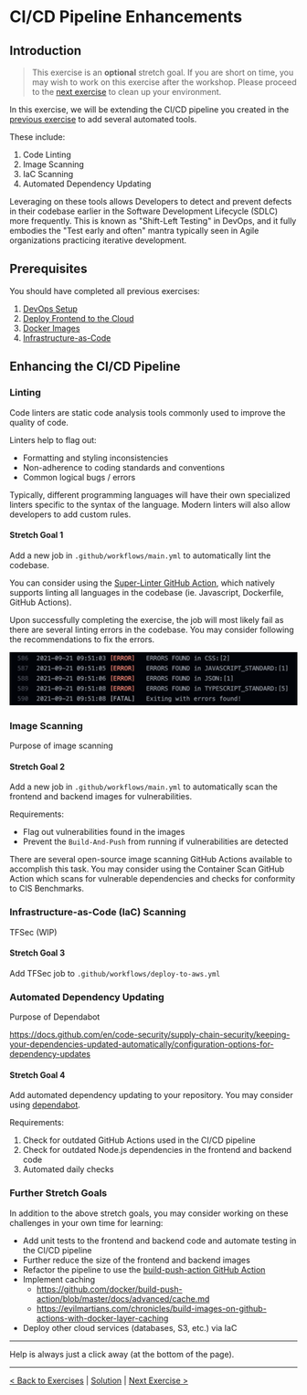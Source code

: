# CI/CD Pipeline Enhancements

## Introduction

> This exercise is an **optional** stretch goal. If you are short on time, you may wish to work on this exercise after the workshop. Please proceed to the [next exercise](./25-CleanUp.md) to clean up your environment.

In this exercise, we will be extending the CI/CD pipeline you created in the [previous exercise](./22-Docker-Image.md) to add several automated tools.

These include:

1. Code Linting
2. Image Scanning
3. IaC Scanning
4. Automated Dependency Updating

Leveraging on these tools allows Developers to detect and prevent defects in their codebase earlier in the Software Development Lifecycle (SDLC) more frequently. This is known as "Shift-Left Testing" in DevOps, and it fully embodies the "Test early and often" mantra typically seen in Agile organizations practicing iterative development.

## Prerequisites

You should have completed all previous exercises:

1. [DevOps Setup](./20-DevOps.md)
2. [Deploy Frontend to the Cloud](./21-CICD-PartI.md)
3. [Docker Images](./22-Docker-Images.md)
4. [Infrastructure-as-Code](./23-InfrastructureAsCode.md)

## Enhancing the CI/CD Pipeline

### Linting

Code linters are static code analysis tools commonly used to improve the quality of code.

Linters help to flag out:

- Formatting and styling inconsistencies
- Non-adherence to coding standards and conventions
- Common logical bugs / errors

Typically, different programming languages will have their own specialized linters specific to the syntax of the language. Modern linters will also allow developers to add custom rules.

#### Stretch Goal 1

Add a new job in `.github/workflows/main.yml` to automatically lint the codebase.

You can consider using the [Super-Linter GitHub Action](https://github.com/github/super-linter), which natively supports linting all languages in the codebase (ie. Javascript, Dockerfile, GitHub Actions).

Upon successfully completing the exercise, the job will most likely fail as there are several linting errors in the codebase. You may consider following the recommendations to fix the errors.

![Lint errors](./images/lint-errors.png)

### Image Scanning



Purpose of image scanning

#### Stretch Goal 2

Add a new job in `.github/workflows/main.yml` to automatically scan the frontend and backend images for vulnerabilities.

Requirements:

- Flag out vulnerabilities found in the images
- Prevent the `Build-And-Push` from running if vulnerabilities are detected

There are several open-source image scanning GitHub Actions available to accomplish this task. You may consider using the Container Scan GitHub Action which scans for vulnerable dependencies and checks for conformity to CIS Benchmarks.

### Infrastructure-as-Code (IaC) Scanning

TFSec (WIP)

#### Stretch Goal 3

Add TFSec job to `.github/workflows/deploy-to-aws.yml`

### Automated Dependency Updating

Purpose of Dependabot

https://docs.github.com/en/code-security/supply-chain-security/keeping-your-dependencies-updated-automatically/configuration-options-for-dependency-updates

#### Stretch Goal 4

Add automated dependency updating to your repository. You may consider using [dependabot](https://dependabot.com/).

Requirements:

1. Check for outdated GitHub Actions used in the CI/CD pipeline
2. Check for outdated Node.js dependencies in the frontend and backend code
3. Automated daily checks

### Further Stretch Goals

In addition to the above stretch goals, you may consider working on these challenges in your own time for learning:

- Add unit tests to the frontend and backend code and automate testing in the CI/CD pipeline
- Further reduce the size of the frontend and backend images
- Refactor the pipeline to use the [build-push-action GitHub Action](https://github.com/docker/build-push-action)
- Implement caching
  - https://github.com/docker/build-push-action/blob/master/docs/advanced/cache.md
  - https://evilmartians.com/chronicles/build-images-on-github-actions-with-docker-layer-caching
- Deploy other cloud services (databases, S3, etc.) via IaC

---

Help is always just a click away (at the bottom of the page).

---

[< Back to Exercises](../exercises/README.md) | [Solution](../solutions/24-CICD-PartII.md) | [Next Exercise >](./25-CleanUp.md)
